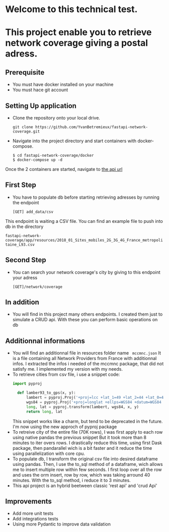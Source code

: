 Welcome to this technical test.
=======

# This project enable you to retrieve network coverage giving a postal adress.

## Prerequisite

* You must have docker installed on your machine
* You must hace git account

## Setting Up application


* Clone the repository onto your local drive.
    ```shell
    git clone https://github.com/YvanBetremieux/fastapi-network-coverage.git
    ```
* Navigate into the project directory and start containers with docker-compose.
    ```shell
    $ cd fastapi-network-coverage/docker
    $ docker-compose up -d 
    ```
  
Once the 2 containers are started, navigate to <a href="http://localhost:8000/docs" target="_blank">the api url</a>

## First Step

* You have to populate db before starting retrieving adresses by running the endpoint
    ```shell
    [GET] add_data/csv
    ```

This endpoint is waiting a CSV file. You can find an example file to push into db in the directory
    
`fastapi-network-coverage/app/resources/2018_01_Sites_mobiles_2G_3G_4G_France_metropolitaine_L93.csv`


## Second Step
* You can search your network coverage's city by giving to this endpoint your adress
    ```shell
    [GET]/network/coverage
    ```

## In addition
* You will find in this project many others endpoints. I created them just to simulate a CRUD api. With these
  you can perform basic operations on db

## Additionnal informations

* You will find an additionnal file in resources folder name `` mccmnc.json``
    It is a file containing all Network Providers from France with additionnal infos. I extracted the infos i needed of the mccmnc package, 
    that did not satisfy me. I implemented my version with my needs.
* To retrieve cities from csv file, i use a snippet code: 
  ``` python
  import pyproj

    def lamber93_to_gps(x, y):
        lambert = pyproj.Proj('+proj=lcc +lat_1=49 +lat_2=44 +lat_0=46.5 +lon_0=3 +x_0=700000 +y_0=6600000 +ellps=GRS80 +towgs84=0,0,0,0,0,0,0 +units=m +no_defs')
        wgs84 = pyproj.Proj('+proj=longlat +ellps=WGS84 +datum=WGS84 +no_defs')
        long, lat = pyproj.transform(lambert, wgs84, x, y)
        return long, lat
  ```
  This snippet works like a charm, but tend to be deprecated in the future. I'm now using the new approch of pyproj package
* To retreive city of the entire file (70K rows), I was first apply to each row using native pandas the previous snippet
  But it took more than 8 minutes to iter overs rows. I drastically reduce this time, using first Dask package, then pandarallel wich is a bit faster
  and it reduce the time using parallelization with core cpu.
* To populate db, I transform the original csv file into desired dataframe using pandas.
  Then, I use the to_sql method of a dataframe, wich allows me to insert multiple row within few seconds.
  I first loop over all the row and uses the orm insert, row by row, which was taking arround 40 minutes. With the to_sql method, i reduce it
  to 3 minutes.
* This api project is an hybrid beetween classic 'rest api' and 'crud Api'


## Improvements
* Add more unit tests
* Add integrations tests
* Using more Pydantic to improve data validation
